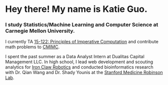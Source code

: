 # Hey there! My name is Katie Guo.

### I study Statistics/Machine Learning and Computer Science at Carnegie Mellon University. 

I currently TA [15-122: Principles of Imperative Computation](https://www.cs.cmu.edu/~15122/) and contribute math problems to [CMIMC](https://cmimc.math.cmu.edu/). 

I spent the past summer as a Data Analyst Intern at Dualitas Capital Management LLC. In high school, I lead web development and scouting analytics for [Iron Claw Robotics](https://ironclaw972.org/) and conducted bioinformatics research with Dr. Qian Wang and Dr. Shady Younis at the [Stanford Medicine Robinson Lab](https://robinsonlab.stanford.edu/). 
